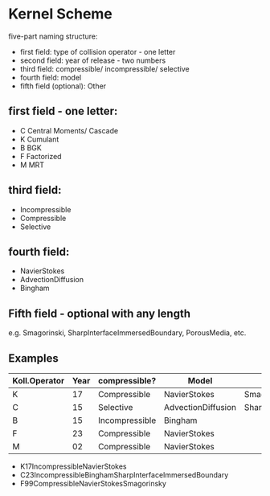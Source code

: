 <!-- SPDX-License-Identifier: GPL-3.0-or-later -->
<!-- SPDX-FileCopyrightText: Copyright © VirtualFluids Project contributors, see AUTHORS.md in root folder -->

# Kernel Scheme

five-part naming structure:

- first field: type of collision operator - one letter
- second field: year of release - two numbers
- third field: compressible/ incompressible/ selective
- fourth field: model
- fifth field (optional): Other

## first field - one letter:

- C Central Moments/ Cascade
- K Cumulant
- B BGK
- F Factorized
- M MRT

## third field:
  
- Incompressible
- Compressible
- Selective

## fourth field:

- NavierStokes
- AdvectionDiffusion
- Bingham

## Fifth field - optional with any length

e.g. Smagorinski, SharpInterfaceImmersedBoundary, PorousMedia, etc.


## Examples

| Koll.Operator | Year 	| compressible?  | Model                | MISC                           |
|--------------	|------	|----------------|----------------------|--------------------------------|
| K            	| 17   	| Compressible   | NavierStokes         | Smagorinski                    |
| C            	| 15   	| Selective      | AdvectionDiffusion   | SharpInterfaceImmersedBoundary |
| B            	| 15   	| Incompressible | Bingham              |                                |
| F            	| 23   	| Compressible   | NavierStokes         |                                |
| M            	| 02   	| Compressible   | NavierStokes         |                                |


- K17IncompressibleNavierStokes
- C23IncompressibleBinghamSharpInterfaceImmersedBoundary
- F99CompressibleNavierStokesSmagorinsky
